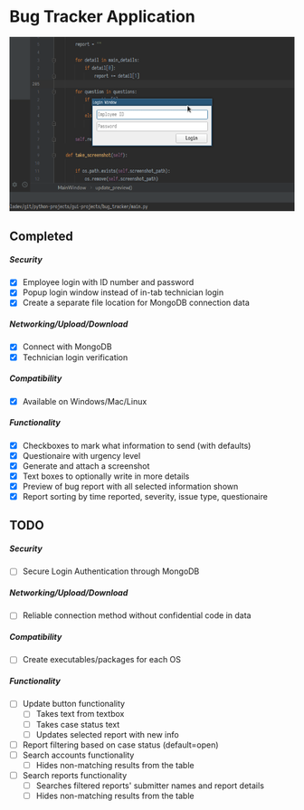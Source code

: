 # Bug Tracker Application

![](media/demo.gif)

## Completed
##### Security
- [x] Employee login with ID number and password
- [x] Popup login window instead of in-tab technician login
- [x] Create a separate file location for MongoDB connection data
##### Networking/Upload/Download
- [x] Connect with MongoDB
- [x] Technician login verification
##### Compatibility
- [x] Available on Windows/Mac/Linux
##### Functionality
- [x] Checkboxes to mark what information to send (with defaults)
- [x] Questionaire with urgency level
- [x] Generate and attach a screenshot
- [x] Text boxes to optionally write in more details
- [x] Preview of bug report with all selected information shown
- [x] Report sorting by time reported, severity, issue type, questionaire

## TODO
##### Security
- [ ] Secure Login Authentication through MongoDB
##### Networking/Upload/Download
- [ ] Reliable connection method without confidential code in data
##### Compatibility
- [ ] Create executables/packages for each OS
##### Functionality
- [ ] Update button functionality
    - [ ] Takes text from textbox
    - [ ] Takes case status text
    - [ ] Updates selected report with new info
- [ ] Report filtering based on case status (default=open)
- [ ] Search accounts functionality
    - [ ] Hides non-matching results from the table
- [ ] Search reports functionality
    - [ ] Searches filtered reports' submitter names and report details
    - [ ] Hides non-matching results from the table
